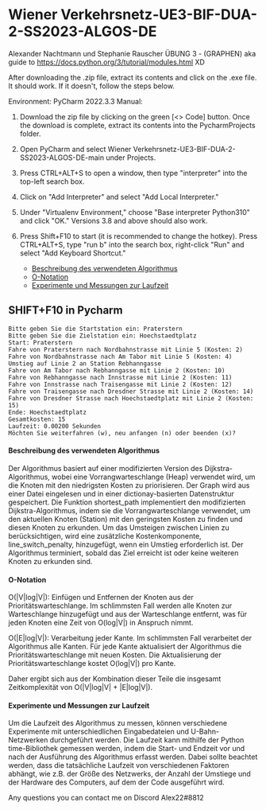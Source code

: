 


# Wiener Verkehrsnetz-UE3-BIF-DUA-2-SS2023-ALGOS-DE

Alexander Nachtmann und Stephanie Rauscher ÜBUNG 3 - (GRAPHEN) aka guide to https://docs.python.org/3/tutorial/modules.html XD

After downloading the .zip file, extract its contents and click on the .exe file. It should work. If it doesn't, follow the steps below.

Environment: PyCharm 2022.3.3 Manual:

1. Download the zip file by clicking on the green [<> Code] button. Once the download is complete, extract its contents into the PycharmProjects folder.
2. Open PyCharm and select Wiener Verkehrsnetz-UE3-BIF-DUA-2-SS2023-ALGOS-DE-main under Projects.
3. Press CTRL+ALT+S to open a window, then type "interpreter" into the top-left search box.
4. Click on "Add Interpreter" and select "Add Local Interpreter."
5. Under "Virtualenv Environment," choose "Base interpreter Python310" and click "OK." Versions 3.8 and above should also work.
6. Press Shift+F10 to start (it is recommended to change the hotkey). Press CTRL+ALT+S, type "run b" into the search box, right-click "Run" and select "Add Keyboard Shortcut."

    - [Beschreibung des verwendeten Algorithmus](#Beschreibung-des-verwendeten-Algorithmus)
    - [O-Notation](#O-Notation)
    - [Experimente und Messungen zur Laufzeit](#Experimente-und-Messungen-zur-Laufzeit)
  
## SHIFT+F10 in Pycharm  
```
Bitte geben Sie die Startstation ein: Praterstern
Bitte geben Sie die Zielstation ein: Hoechstaedtplatz
Start: Praterstern
Fahre von Praterstern nach Nordbahnstrasse mit Linie 5 (Kosten: 2)
Fahre von Nordbahnstrasse nach Am Tabor mit Linie 5 (Kosten: 4)
Umstieg auf Linie 2 an Station Rebhanngasse
Fahre von Am Tabor nach Rebhanngasse mit Linie 2 (Kosten: 10)
Fahre von Rebhanngasse nach Innstrasse mit Linie 2 (Kosten: 11)
Fahre von Innstrasse nach Traisengasse mit Linie 2 (Kosten: 12)
Fahre von Traisengasse nach Dresdner Strasse mit Linie 2 (Kosten: 14)
Fahre von Dresdner Strasse nach Hoechstaedtplatz mit Linie 2 (Kosten: 15)
Ende: Hoechstaedtplatz
Gesamtkosten: 15
Laufzeit: 0.00200 Sekunden
Möchten Sie weiterfahren (w), neu anfangen (n) oder beenden (x)? 

```  

#### Beschreibung des verwendeten Algorithmus
Der Algorithmus basiert auf einer modifizierten Version des Dijkstra-Algorithmus, wobei eine Vorrangwarteschlange (Heap) verwendet wird, um die Knoten mit den niedrigsten Kosten zu priorisieren. Der Graph wird aus einer Datei eingelesen und in einer dictionay-basierten Datenstruktur gespeichert. Die Funktion shortest_path implementiert den modifizierten Dijkstra-Algorithmus, indem sie die Vorrangwarteschlange verwendet, um den aktuellen Knoten (Station) mit den geringsten Kosten zu finden und diesen Knoten zu erkunden. Um das Umsteigen zwischen Linien zu berücksichtigen, wird eine zusätzliche Kostenkomponente, line_switch_penalty, hinzugefügt, wenn ein Umstieg erforderlich ist. Der Algorithmus terminiert, sobald das Ziel erreicht ist oder keine weiteren Knoten zu erkunden sind.
#### O-Notation

 O(|V|log|V|): 
Einfügen und Entfernen der Knoten aus der Prioritätswarteschlange. Im schlimmsten Fall werden alle Knoten zur Warteschlange hinzugefügt und aus der Warteschlange entfernt, was für jeden Knoten eine Zeit von O(log|V|) in Anspruch nimmt.

O(|E|log|V|):
 Verarbeitung jeder Kante. Im schlimmsten Fall verarbeitet der Algorithmus alle Kanten. Für jede Kante aktualisiert der Algorithmus die Prioritätswarteschlange mit neuen Kosten. Die Aktualisierung der Prioritätswarteschlange kostet O(log|V|) pro Kante.
 
Daher ergibt sich aus der Kombination dieser Teile die insgesamt Zeitkomplexität von O(|V|log|V| + |E|log|V|).
#### Experimente und Messungen zur Laufzeit
Um die Laufzeit des Algorithmus zu messen, können verschiedene Experimente mit unterschiedlichen Eingabedateien und U-Bahn-Netzwerken durchgeführt werden. Die Laufzeit kann mithilfe der Python time-Bibliothek gemessen werden, indem die Start- und Endzeit vor und nach der Ausführung des Algorithmus erfasst werden. Dabei sollte beachtet werden, dass die tatsächliche Laufzeit von verschiedenen Faktoren abhängt, wie z.B. der Größe des Netzwerks, der Anzahl der Umstiege und der Hardware des Computers, auf dem der Code ausgeführt wird.

Any questions you can contact me on Discord Alex22#8812


